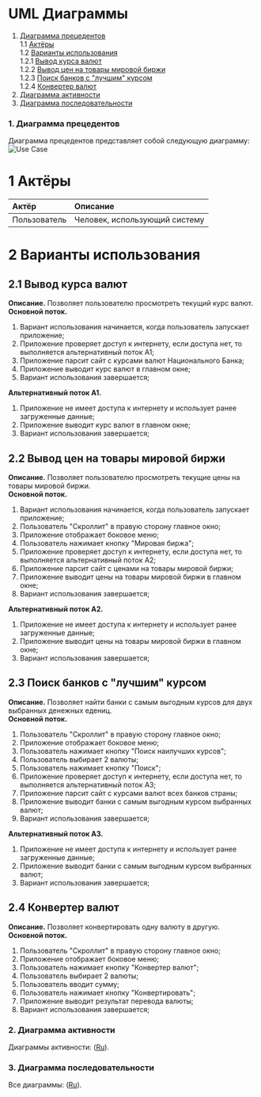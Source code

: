 # UML Диаграммы
1. [Диаграмма прецедентов](#1)<br>
1.1 [Актёры](#1.1)<br>
1.2 [Варианты использования](#2) <br>
1.2.1 [Вывод курса валют](#2.1) <br>
1.2.2 [Вывод цен на товары мировой биржи](#2.2) <br>
1.2.3 [Поиск банков с "лучшим" курсом](#2.3) <br>
1.2.4 [Конвертер валют](#2.4) <br>
2. [Диаграмма активности](#2)
3. [Диаграмма последовательности](#3)


### 1. Диаграмма прецедентов<a name="1"></a>
Диаграмма прецедентов представляет собой следующую диаграмму: 
![Use Case](https://github.com/Shvingelskiy/Exchange-rates/blob/master/Diagrams/UseCase/UseCaseDiagram.png)
<a name="1"/>

# 1 Актёры

| Актёр | Описание |
|:--|:--|
| Пользователь | Человек, использующий систему |

<a name="2"/>

# 2 Варианты использования

<a name="2.1"/>

## 2.1 Вывод курса валют

**Описание.** Позволяет пользователю просмотреть текущий курс валют.  
**Основной поток.**
1. Вариант использования начинается, когда пользователь запускает приложение;
2. Приложение проверяет доступ к интернету, если доступа нет, то выполняется альтернативный поток А1;
3. Приложение парсит сайт с курсами валют Национального Банка;
4. Приложение выводит курс валют в главном окне;
5. Вариант использования завершается;

**Альтернативный поток А1.**
1. Приложение не имеет доступа к интернету и использует ранее загруженные данные;
2. Приложение выводит курс валют в главном окне;
3. Вариант использования завершается;

<a name="2.2"/>

## 2.2 Вывод цен на товары мировой биржи

**Описание.** Позволяет пользователю просмотреть текущие цены на товары мировой биржи.  
**Основной поток.**
1. Вариант использования начинается, когда пользователь запускает приложение;
2. Пользователь "Скроллит" в правую сторону главное окно;
3. Приложение отображает боковое меню;
4. Пользователь нажимает кнопку "Мировая биржа";
5. Приложение проверяет доступ к интернету, если доступа нет, то выполняется альтернативный поток А2;
6. Приложение парсит сайт с ценами на товары мировой биржи;
7. Приложение выводит цены на товары мировой биржи в главном окне;
8. Вариант использования завершается;

**Альтернативный поток А2.**
1. Приложение не имеет доступа к интернету и использует ранее загруженные данные;
2. Приложение выводит цены на товары мировой биржи в главном окне;
3. Вариант использования завершается;


<a name="2.3"/>

## 2.3 Поиск банков с "лучшим" курсом

**Описание.** Позволяет найти банки с самым выгодным курсов для двух выбранных денежных едениц.   
**Основной поток.**
1. Пользователь "Скроллит" в правую сторону главное окно;
3. Приложение отображает боковое меню;
4. Пользователь нажимает кнопку "Поиск наилучших курсов";
5. Пользователь выбирает 2 валюты;
6. Пользователь нажимает кнопку "Поиск";
7. Приложение проверяет доступ к интернету, если доступа нет, то выполняется альтернативный поток А3;
8. Приложение парсит сайт с курсами валют всех банков страны;
9. Приложение выводит банки с самым выгодным курсом выбранных валют;
10. Вариант использования завершается;

**Альтернативный поток А3.**
1. Приложение не имеет доступа к интернету и использует ранее загруженные данные;
2. Приложение выводит банки с самым выгодным курсом выбранных валют;
3. Вариант использования завершается;


<a name="2.4"/>

## 2.4 Конвертер валют

**Описание.** Позволяет конвертировать одну валюту в другую.  
**Основной поток.**
1. Пользователь "Скроллит" в правую сторону главное окно;
2. Приложение отображает боковое меню;
3. Пользователь нажимает кнопку "Конвертер валют";
4. Пользователь выбирает 2 валюты;
5. Пользователь вводит сумму;
6. Пользователь нажимает кнопку "Конвертировать";
7. Приложение выводит результат перевода валюты; 
8. Вариант использования завершается;

### 2. Диаграмма активности<a name="2"></a>
Диаграммы активности: ([Ru](https://github.com/Shvingelskiy/Exchange-rates/blob/master/Diagrams/Activity/README.md)).

### 3. Диаграмма последовательности<a name="3"></a>
Все диаграммы: ([Ru](https://github.com/Shvingelskiy/Exchange-rates/blob/master/Diagrams/Sequence/README.md)).




